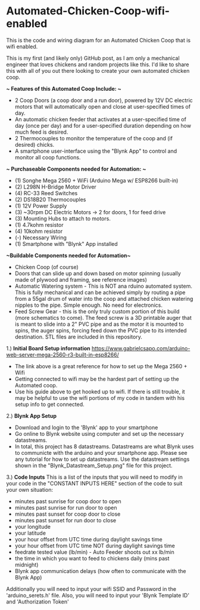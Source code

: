 # Automated-Chicken-Coop-wifi-enabled
This is the code and wiring diagram for an Automated Chicken Coop that is wifi enabled.

This is my first (and likely only) GitHub post, as I am only a mechanical engineer that loves
chickens and random projects like this. I'd like to share this with all of you out there looking
to create your own automated chicken coop.

**~ Features of this Automated Coop Include: ~**
- 2 Coop Doors (a coop door and a run door), powered by 12V DC electric motors that will 
  automatically open and close at user-specified times of day. 
- An automatic chicken feeder that activates at a user-specified time of day (once per day)
  and for a user-specified duration depending on how much feed is desired.
- 2 Thermocouples to monitor the temperature of the coop and (if desired) chicks. 
- A smartphone user-interface using the "Blynk App" to control and monitor all coop functions. 

**~ Purchaseable Components needed for Automation: ~**
- (1) Songhe Mega 2560 + WiFi (Arduino Mega w/ ESP8266 built-in)
- (2) L298N H-Bridge Motor Driver
- (4) RC-33 Reed Switches 
- (2) DS18B20 Thermocouples
- (1) 12V Power Supply
- (3) ~30rpm DC Electric Motors -> 2 for doors, 1 for feed drive
- (3) Mounting Hubs to attach to motors.
- (1) 4.7kohm resistor
- (4) 10kohm resistor
- (-) Necessary Wiring
- (1) Smartphone with "Blynk" App installed

**~Buildable Components needed for Automation~**
- Chicken Coop (of course)
- Doors that can slide up and down based on motor spinning (usually made of plywood and framing, see reference images)
- Automatic Watering system - This is NOT ana rduino automated system. 
  This is fully mechanical and can be achieved simply by routing a pipe
  from a 55gal drum of water into the coop and attached chicken watering
  nipples to the pipe. Simple enough. No need for electronics. 
- Feed Screw Gear - this is the only truly custom portion of this build
  (more schematics to come). The feed screw is a 3D printable auger that
  is meant to slide into a 2" PVC pipe and as the motor it is mounted to 
  spins, the auger spins, forcing feed down the PVC pipe to its intended 
  destination. STL files are included in this repository. 


1.) **Initial Board Setup information**
https://www.gabrielcsapo.com/arduino-web-server-mega-2560-r3-built-in-esp8266/
- The link above is a great reference for how to set up the Mega 2560 + Wifi
- Getting connected to wifi may be the hardest part of setting up the Automated coop. 
- Use his guide above to get hooked up to wifi. If there is still trouble, it may be helpful to
  use the wifi portions of my code in tandem with his setup info to get connected.
  
2.) **Blynk App Setup**
- Download and login to the 'Blynk' app to your smartphone
- Go online to Blynk website using computer and set up the necessary datastreams.
- In total, this project has 8 datastreams. Datastreams are what Blynk uses to 
  communicte with the arduino and your smartphone app. Please see any tutorial for how
  to set up datastreams. Use the datastream settings shown in the "Blynk_Datastream_Setup.png" file
  for this project.
  
3.) **Code Inputs**
This is a list of the inputs that you will need to modify in your code in the "CONSTANT INPUTS HERE" section of the code to suit your own situation:
- minutes past sunrise for coop door to open
- minutes past sunrise for run door to open
- minutes past sunset for coop door to close
- minutes past sunset for run door to close
- your longitude
- your latitude
- your hour offset from UTC time during daylight savings time
- your hour offset from UTC time NOT during daylight savings time
- feedrate tested value (lb/min) - Auto Feeder shoots out xx lb/min
- the time in which you want to feed to chickens daily (mins past midnight)
- Blynk app communication delays (how often to communicate with the Blynk App)

Additionally you will need to input your wifi SSID and Password in the 'arduino_serets.h' file.
Also, you will need to input your 'Blynk Template ID' and 'Authorization Token'





